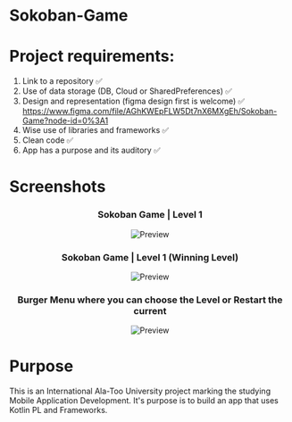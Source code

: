 # Sokoban-Game

# Project requirements:
1) Link to a repository :white_check_mark:
2) Use of data storage (DB, Cloud or SharedPreferences) :white_check_mark:
3) Design and representation (figma design first is welcome) :white_check_mark: https://www.figma.com/file/AGhKWEpFLW5Dt7nX6MXgEh/Sokoban-Game?node-id=0%3A1
4) Wise use of libraries and frameworks :white_check_mark:
5) Clean code :white_check_mark:
5) App has a purpose and its auditory :white_check_mark:

# Screenshots

<h3 align="center"><strong>Sokoban Game | Level 1</strong></h3>
<p align="center">
  <img src="https://i.ibb.co/17L20ym/sokoban-1.png" alt="Preview"/>
</p>

<h3 align="center"><strong>Sokoban Game | Level 1 (Winning Level)</strong></h3>
<p align="center">
  <img src="https://i.ibb.co/BjhDcKX/sokoban-2.png" alt="Preview"/>
</p>

<h3 align="center"><strong>Burger Menu where you can choose the Level or Restart the current</strong></h3>
<p align="center">
  <img src="https://i.ibb.co/tMLwysp/sokoban-3.png" alt="Preview"/>
</p>

# Purpose

This is an International Ala-Too University project marking the studying Mobile Application Development. It's purpose is to build an app that uses Kotlin PL and Frameworks.
